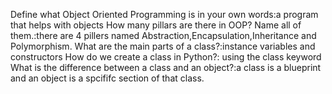 Define what Object Oriented Programming is in your own words:a program that helps with objects 
 How many pillars are there in OOP? Name all of them.:there are 4 pillers named Abstraction,Encapsulation,Inheritance and Polymorphism.
What are the main parts of a class?:instance variables and constructors
 How do we create a class in Python?: using the class keyword
What is the difference between a class and an object?:a class is a blueprint and an object is a spcififc section of that class.